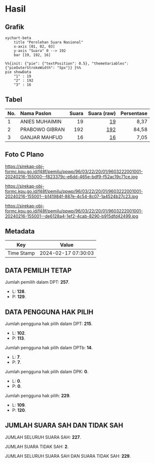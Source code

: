 # Hasil

## Grafik

```mermaid
xychart-beta
    title "Perolehan Suara Nasional"
    x-axis [01, 02, 03]
    y-axis "Suara" 0 --> 192
    bar [19, 192, 16]
```

```mermaid
%%{init: {"pie": {"textPosition": 0.5}, "themeVariables": {"pieOuterStrokeWidth": "5px"}} }%%
pie showData
    "1" : 19
    "2" : 192
    "3" : 16
```

## Tabel

| No. | Nama Paslon    | Suara | Suara (raw) | Persentase |
|:--- |:-------------- | -----:| -----------:| ----------:|
| 1   | ANIES MUHAIMIN | 19    | [19][p-1]   | 8,37       |
| 2   | PRABOWO GIBRAN | 192   | [192][p-2]  | 84,58      |
| 3   | GANJAR MAHFUD  | 16    | [16][p-3]   | 7,05       |


[p-1]: https://github.com/gigit-pemilu/pemilu-2024/blob/main/pilpres/hitung-suara/sub/96-papua-barat-daya/sub/03-raja-ampat/sub/22-salawati-tengah/sub/2001-kalobo/sub/001-tps/sub/paslon-1.txt
[p-2]: https://github.com/gigit-pemilu/pemilu-2024/blob/main/pilpres/hitung-suara/sub/96-papua-barat-daya/sub/03-raja-ampat/sub/22-salawati-tengah/sub/2001-kalobo/sub/001-tps/sub/paslon-2.txt
[p-3]: https://github.com/gigit-pemilu/pemilu-2024/blob/main/pilpres/hitung-suara/sub/96-papua-barat-daya/sub/03-raja-ampat/sub/22-salawati-tengah/sub/2001-kalobo/sub/001-tps/sub/paslon-3.txt

## Foto C Plano

https://sirekap-obj-formc.kpu.go.id/f48f/pemilu/ppwp/96/03/22/20/01/9603222001001-20240216-155000--f823379c-e6dd-465e-bdf9-f52ac19c71ce.jpg

https://sirekap-obj-formc.kpu.go.id/f48f/pemilu/ppwp/96/03/22/20/01/9603222001001-20240216-155001--b141984f-887e-4c54-8c07-1a4524b27c23.jpg

https://sirekap-obj-formc.kpu.go.id/f48f/pemilu/ppwp/96/03/22/20/01/9603222001001-20240216-155001--de6128a4-1ef2-4cab-8290-b915dfd42499.jpg


## Metadata

| Key        | Value               |
| ---------- | ------------------- |
| Time Stamp | 2024-02-17 07:30:03 |


## DATA PEMILIH TETAP

Jumlah pemilih dalam DPT: **257**.
 * L: **128**.
 * P: **129**.

## DATA PENGGUNA HAK PILIH

Jumlah pengguna hak pilih dalam DPT: **215**.
 * L: **102**.
 * P: **113**.

Jumlah pengguna hak pilih dalam DPTb: **14**.
 * L: **7**.
 * P: **7**.

Jumlah pengguna hak pilih dalam DPK: **0**.
 * L: **0**.
 * P: **0**.

Jumlah pengguna hak pilih: **229**.
 * L: **109**.
 * P: **120**.

## JUMLAH SUARA SAH DAN TIDAK SAH

JUMLAH SELURUH SUARA SAH: **227**.

JUMLAH SUARA TIDAK SAH: **2**.

JUMLAH SELURUH SUARA SAH DAN SUARA TIDAK SAH: **229**.


